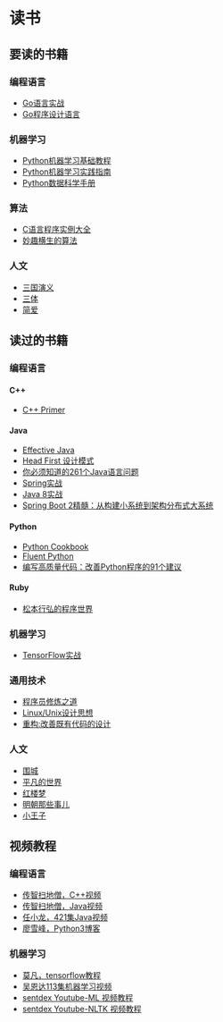 # 读书

## 要读的书籍

### 编程语言
- [Go语言实战]()
- [Go程序设计语言]()

### 机器学习
- [Python机器学习基础教程]()
- [Python机器学习实践指南]()
- [Python数据科学手册]()

### 算法
- [C语言程序实例大全]()
- [妙趣横生的算法](https://book.douban.com/subject/4710825/)

### 人文
- [三国演义](https://book.douban.com/subject/1483894/)
- [三体](https://book.douban.com/subject/26427702/)
- [简爱](https://book.douban.com/subject/1141406/)


## 读过的书籍

### 编程语言

#### C++
- [C++ Primer](https://book.douban.com/subject/1767741/)

#### Java
- [Effective Java](https://book.douban.com/subject/3360807/)
- [Head First 设计模式](https://book.douban.com/subject/2243615/)
- [你必须知道的261个Java语言问题](https://book.douban.com/subject/4137365/)
- [Spring实战](https://book.douban.com/subject/26767354/)
- [Java 8实战](https://book.douban.com/subject/26772632/)
- [Spring Boot 2精髓：从构建小系统到架构分布式大系统](https://book.douban.com/subject/27180193/)

#### Python
- [Python Cookbook](https://book.douban.com/subject/4828875/)
- [Fluent Python](https://book.douban.com/subject/26278021/)
- [编写高质量代码：改善Python程序的91个建议](https://book.douban.com/subject/25910544/)

#### Ruby
- [松本行弘的程序世界](https://book.douban.com/subject/6756090/)

### 机器学习
- [TensorFlow实战](https://book.douban.com/subject/26974266/)


### 通用技术
- [程序员修炼之道](https://book.douban.com/subject/5387402/)
- [Linux/Unix设计思想](https://book.douban.com/subject/7564417/)
- [重构:改善既有代码的设计](https://book.douban.com/subject/1229923/)

### 人文
- [围城](https://book.douban.com/subject/1008145/)
- [平凡的世界](https://book.douban.com/subject/10517238/)
- [红楼梦](https://book.douban.com/subject/1007305/)
- [明朝那些事儿](https://book.douban.com/subject/7163250/)
- [小王子](https://book.douban.com/subject/1084336/)

## 视频教程

### 编程语言
- [传智扫地僧，C++视频]()
- [传智扫地僧，Java视频]()
- [任小龙，421集Java视频]()
- [廖雪峰，Python3博客]()

### 机器学习
- [莫凡，tensorflow教程]()
- [吴恩达113集机器学习视频]()
- [sentdex Youtube-ML 视频教程]()
- [sentdex Youtube-NLTK 视频教程]()